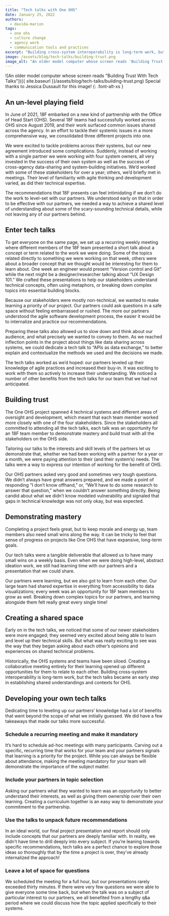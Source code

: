 ```yaml
---
title: "Tech talks with One OHS"
date: January 25, 2022
authors:
  - davida-marion
tags:
  - one ohs
  - culture change
  - agency work
  - communication tools and practices
excerpt: "Building cross-system interoperability is long-term work, but the tech talks became an early step in establishing shared understandings and contexts for OHS."
image: /assets/blog/tech-talks/building-trust.png
image_alt: "An older model computer whose screen reads 'Building Trust With Tech Talks'"
---
```



![An older model computer whose screen reads "Building Trust With Tech Talks"]({{ site.baseurl }}/assets/blog/tech-talks/building-trust.png)
Special thanks to Jessica Dussault for this image!
{: .font-alt-xs }

## An un-level playing field

In June of 2021, 18F embarked on a new kind of partnership with the Office of Head Start (OHS). Several 18F teams had successfully worked across OHS since August 2019, and their work surfaced common issues shared across the agency. In an effort to tackle their systemic issues in a more comprehensive way, we consolidated three different projects into one. 

We were excited to tackle problems across their systems, but our new agreement introduced some complications. Suddenly, instead of working with a single partner we were working with four system owners, all very invested in the success of their own system as well as the success of cross-agency data-sharing and system-building initiatives. We’d worked with some of these stakeholders for over a year; others, we’d briefly met in meetings. Their level of familiarity with agile thinking and development varied, as did their technical expertise. 

The recommendations that 18F presents can feel intimidating if we don’t do the work to level-set with our partners. We understood early on that in order to be effective with our partners, we needed a way to achieve a shared level of understanding about some of the scary-sounding technical details, while not leaving any of our partners behind.

## Enter tech talks

To get everyone on the same page, we set up a recurring weekly meeting where different members of the 18F team presented a short talk about a concept or term related to the work we were doing. Some of the topics related directly to something we were working on that week, others were about a broader concept that we thought would be interesting for them to learn about. One week an engineer would present “Version control and Git” while the next might be a designer/researcher talking about  “UX Design 101.” We crafted these presentations to help our stakeholders understand technical concepts, often using metaphors, or breaking down complex topics into essential building blocks.

Because our stakeholders were mostly non-technical, we wanted to make learning a priority of our project. Our partners could ask questions in a safe space without feeling embarrassed or rushed. The more our partners understood the agile software development process, the easier it would be to internalize and practice our recommendations.
 
Preparing these talks also allowed us to slow down and think about our audience, and what precisely we wanted to convey to them. As we reached inflection points in the project about things like data sharing across systems, we could dedicate a tech talk to “APIs as data exchange,” to better explain and contextualize the methods we used and the decisions we made.

The tech talks worked as we’d hoped: our partners leveled up their knowledge of agile practices and increased their buy-in. It was exciting to work with them so actively to increase their understanding. We noticed a number of other benefits from the tech talks for our team that we had not anticipated.

## Building trust

The One OHS project spanned 4 technical systems and different areas of oversight and development, which meant that each team member worked more closely with one of the four stakeholders. Since the stakeholders all committed to attending all the tech talks, each talk was an opportunity for an 18F team member to demonstrate mastery and build trust with all the stakeholders on the OHS side. 

Tailoring our talks to the interests and skill levels of the partners let us demonstrate that, whether we had been working with a partner for a year or a month, we were paying attention to their (and their system’s) needs. The talks were a way to express our intention of working for the benefit of OHS.

Our OHS partners asked very good and sometimes very tough questions. We didn’t always have great answers prepared, and we made a point of responding “I don’t know offhand,” or, “We’ll have to do some research to answer that question,” when we couldn’t answer something directly. Being candid about what we didn’t know modeled vulnerability and signaled that gaps in technical knowledge was not only okay, but was expected. 

## Demonstrating mastery

Completing a project feels great, but to keep morale and energy up, team members also need  small wins along the way. It can be tricky to feel that sense of progress on projects like One OHS that have expansive, long-term goals.

Our tech talks were a tangible deliverable that allowed us to have many small wins on a weekly basis. Even when we were doing high-level, abstract ideation work, we still had learning time with our partners and a presentation that we could share. 

Our partners were learning, but we also got to learn from each other. Our large team had shared expertise in everything from accessibility to data visualizations; every week was an opportunity for 18F team members to grow as well. Breaking down complex topics for our partners, and learning alongside them felt really great every single time!

## Creating a shared space

Early on in the tech talks, we noticed that some of our newer stakeholders were more engaged; they seemed very excited about being able to learn and level up their technical skills. But what was really exciting to see was the way that they began asking about each other’s opinions and experiences on shared technical problems.

Historically, the OHS systems and teams have been siloed. Creating a collaborative meeting entirely for their learning opened up different opportunities for them to relate to each other. Building cross-system interoperability is long-term work, but the tech talks became an early step in establishing shared understandings and contexts for OHS.

## Developing your own tech talks

Dedicating time to leveling up our partners’ knowledge had a lot of benefits that went beyond the scope of what we initially guessed. We did have a few takeaways that made our talks more successful.

### Schedule a recurring meeting and make it mandatory

It’s hard to schedule ad-hoc meetings with many participants. Carving out a specific, recurring time that works for your team and your partners signals that learning is a priority for the project. While you can always be flexible about attendance, making the meeting mandatory for your team will demonstrate the importance of the subject matter.

### Include your partners in topic selection

Asking our partners what they wanted to learn was an opportunity to better understand their interests, as well as giving them ownership over their own learning. Creating a curriculum together is an easy way to demonstrate your commitment to the partnership.

### Use the talks to unpack future recommendations

In an ideal world, our final project presentation and report should only include concepts that our partners are deeply familiar with. In reality, we didn’t have time to drill deeply into every subject. If you’re leaning towards specific recommendations, tech talks are a perfect chance to explore those ideas so thoroughly that by the time a project is over, they’ve already internalized the approach!

### Leave a lot of space for questions

We scheduled the meeting for a full hour, but our presentations rarely exceeded thirty minutes. If there were very few questions we were able to give everyone some time back, but when the talk was on a subject of particular interest to our partners, we all benefited from a lengthy q&a period where we could discuss how the topic applied specifically to their systems.

